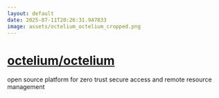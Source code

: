 ```yaml
---
layout: default
date: 2025-07-11T20:26:31.947833
image: assets/octelium_octelium_cropped.png
---
```


# [octelium/octelium](https://github.com/octelium/octelium)

open source platform for zero trust secure access and remote resource management
